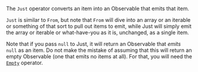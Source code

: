 The `Just` operator converts an item into an Observable that emits that item.

`Just` is similar to `From`, but note that `From` will dive into an array or an
iterable or something of that sort to pull out items to emit, while Just will
simply emit the array or iterable or what-have-you as it is, unchanged, as a
single item.

Note that if you pass `null` to Just, it will return an Observable that _emits_
`null` as an item. Do not make the mistake of assuming that this will return an
empty Observable (one that emits no items at all). For that, you will need the
[`Empty`]() operator.
